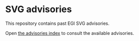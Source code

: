 # SVG advisories

This repository contains past EGI SVG advisories.

Open [the advisories index](./index.md) to consult the available advisories.
